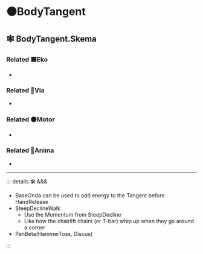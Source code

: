 # 🟠<motor>BodyTangent</motor>

## 🕸 BodyTangent.Skema

### Related 🟩<ekos>Eko</ekos>

-

### Related 🔻<via>Via</via>

-

### Related 🟠<motor>Motor</motor>

-

### Related 💜<anima>Anima</anima>

-

---

<!-- =================================================== -->
<!-- =================================================== -->
<!-- =================================================== -->
<!-- =================================================== -->
<!-- =================================================== -->
::: details 🛠 <dev>&&&</dev>

- BaseOnda can be used to add energy to the Tangent before HandRelease
- SteepDeclineWalk
    - Use the Momentum from SteepDecline
    - Like how the chairlift chairs (or T-bar) whip up when they go around a corner
- PanBeta(HammerToss, Discus)

:::
